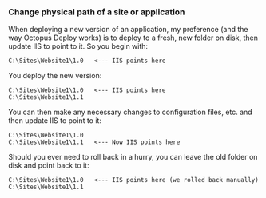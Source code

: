 ### Change physical path of a site or application

When deploying a new version of an application, my preference (and the way Octopus Deploy works) is to deploy to a fresh, new folder on disk, then update IIS to point to it. So you begin with:

    C:\Sites\Website1\1.0   <--- IIS points here

You deploy the new version:

    C:\Sites\Website1\1.0   <--- IIS points here
    C:\Sites\Website1\1.1

You can then make any necessary changes to configuration files, etc. and then update IIS to point to it:

    C:\Sites\Website1\1.0
    C:\Sites\Website1\1.1   <--- Now IIS points here

Should you ever need to roll back in a hurry, you can leave the old folder on disk and point back to it:

    C:\Sites\Website1\1.0   <--- IIS points here (we rolled back manually)
    C:\Sites\Website1\1.1   
